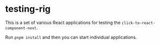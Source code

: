 # testing-rig

This is a set of various React applications for testing the `click-to-react-component-next`.

Run `pnpm install` and then you can start individual applications.
